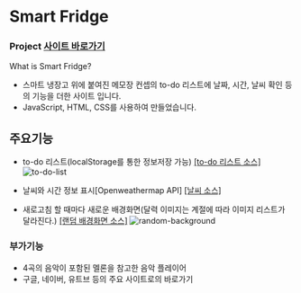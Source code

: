 # Smart Fridge

### Project <a href="https://flexing1010.github.io/Smart-Fridge/">사이트 바로가기</a>

What is Smart Fridge?

- 스마트 냉장고 위에 붙여진 메모장 컨셉의 to-do 리스트에 날짜, 시간, 날씨 확인 등의 기능을 더한 사이트 입니다.
- JavaScript, HTML, CSS를 사용하여 만들었습니다.

## 주요기능

- to-do 리스트(localStorage를 통한 정보저장 가능) <a href="https://github.com/flexing1010/Smart-Fridge/blob/main/js/toDoList.js"> [to-do 리스트 소스]</a>
  ![to-do-list](https://user-images.githubusercontent.com/79352105/136004037-95c24ee5-e50f-42ba-b161-dbde866f0bc2.gif)

- 날씨와 시간 정보 표시[Openweathermap API] <a href="https://github.com/flexing1010/Smart-Fridge/blob/main/js/weather.js"> [날씨 소스]</a>
- 새로고침 할 때마다 새로운 배경화면(달력 이미지는 계절에 따라 이미지 리스트가 달라진다.) <a href="https://github.com/flexing1010/Smart-Fridge/blob/main/js/background.js"> [랜덤 배경화면 소스]</a>
  ![random-background](https://user-images.githubusercontent.com/79352105/136004027-8840ec03-fa49-4cb1-9ab0-12fd1f5936ac.gif)

### 부가기능

- 4곡의 음악이 포함된 멜론을 참고한 음악 플레이어
- 구글, 네이버, 유트브 등의 주요 사이트로의 바로가기
